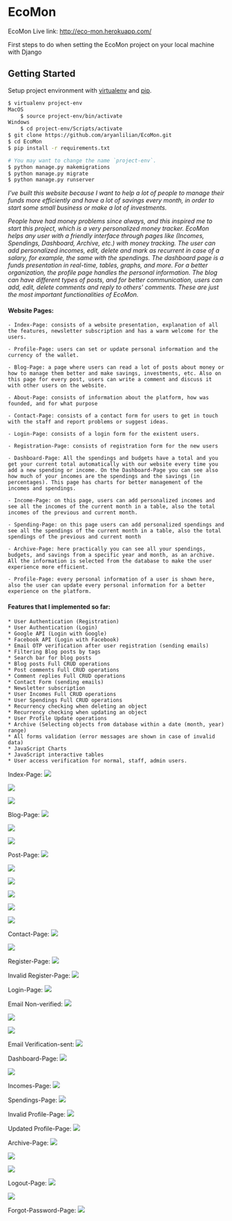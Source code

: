 # EcoMon

EcoMon Live link: http://eco-mon.herokuapp.com/

First steps to do when setting the EcoMon project on your local machine with Django

## Getting Started

Setup project environment with [virtualenv](https://virtualenv.pypa.io) and [pip](https://pip.pypa.io).

```bash
$ virtualenv project-env
MacOS
    $ source project-env/bin/activate
Windows
    $ cd project-env/Scripts/activate
$ git clone https://github.com/aryanlilian/EcoMon.git
$ cd EcoMon
$ pip install -r requirements.txt

# You may want to change the name `project-env`.
$ python manage.py makemigrations
$ python manage.py migrate
$ python manage.py runserver
```
_I've built this website because I want to help a lot of people to manage their funds more efficiently and have a lot of savings every month, in order to start some small business or make a lot of investments._

_People have had money problems since always, and this inspired me to start this project, which is a very personalized money tracker. EcoMon helps any user with a friendly interface through pages like (Incomes, Spendings, Dashboard, Archive, etc.) with money tracking. The user can add personalized incomes, edit, delete and mark as recurrent in case of a salary, for example, the same with the spendings. The dashboard page is a funds presentation in real-time, tables, graphs, and more. For a better organization, the profile page handles the personal information. The blog can have different types of posts, and for better communication, users can add, edit, delete comments and reply to others' comments. These are just the most important functionalities of EcoMon._

#### Website Pages:
    - Index-Page: consists of a website presentation, explanation of all the features, newsletter subscription and has a warm welcome for the users.

    - Profile-Page: users can set or update personal information and the currency of the wallet.

    - Blog-Page: a page where users can read a lot of posts about money or how to manage them better and make savings, investments, etc. Also on this page for every post, users can write a comment and discuss it with other users on the website.

    - About-Page: consists of information about the platform, how was founded, and for what purpose

    - Contact-Page: consists of a contact form for users to get in touch with the staff and report problems or suggest ideas.

    - Login-Page: consists of a login form for the existent users.

    - Registration-Page: consists of registration form for the new users

    - Dashboard-Page: All the spendings and budgets have a total and you get your current total automatically with our website every time you add a new spending or income. On the Dashboard-Page you can see also how much of your incomes are the spendings and the savings (in percentages). This page has charts for better management of the incomes and spendings.

    - Income-Page: on this page, users can add personalized incomes and see all the incomes of the current month in a table, also the total incomes of the previous and current month.

    - Spending-Page: on this page users can add personalized spendings and see all the spendings of the current month in a table, also the total spendings of the previous and current month

    - Archive-Page: here practically you can see all your spendings, budgets, and savings from a specific year and month, as an archive. All the information is selected from the database to make the user experience more efficient.

    - Profile-Page: every personal information of a user is shown here, also the user can update every personal information for a better experience on the platform.

#### Features that I implemented so far:
    * User Authentication (Registration)
    * User Authentication (Login)
    * Google API (Login with Google)
    * Facebook API (Login with Facebook)
    * Email OTP verification after user registration (sending emails)
    * Filtering Blog posts by tags
    * Search bar for blog posts
    * Blog posts Full CRUD operations
    * Post comments Full CRUD operations
    * Comment replies Full CRUD operations
    * Contact Form (sending emails)
    * Newsletter subscription
    * User Incomes Full CRUD operations
    * User Spendings Full CRUD operations
    * Recurrency checking when deleting an object
    * Recurrency checking when updating an object
    * User Profile Update operations
    * Archive (Selecting objects from database within a date (month, year) range)
    * All forms validation (error messages are shown in case of invalid data)
    * JavaScript Charts
    * JavaScript interactive tables
    * User access verification for normal, staff, admin users.


Index-Page:
![](README-images/index.png)

![](README-images/index-1.png)

![](README-images/index-2.png)

Blog-Page:
![](README-images/blog.png)

![](README-images/blog-1.png)

![](README-images/blog-2.png)

Post-Page:
![](README-images/post.png)

![](README-images/post-1.png)

![](README-images/post-2.png)

![](README-images/post-3.png)

![](README-images/post-4.png)

![](README-images/post-5.png)

Contact-Page:
![](README-images/contact.png)

![](README-images/contact-1.png)

Register-Page:
![](README-images/register.png)

Invalid Register-Page:
![](README-images/invalid-register.png)

Login-Page:
![](README-images/login.png)

Email Non-verified:
![](README-images/email-non-verified.png)

![](README-images/profile-disabled.png)

![](README-images/incomes-disabled.png)

Email Verification-sent:
![](README-images/email-verified-sent.png)

Dashboard-Page:
![](README-images/dashboard.png)

![](README-images/dashboard-2.png)

Incomes-Page:
![](README-images/incomes.png)

Spendings-Page:
![](README-images/spendings.png)

Invalid Profile-Page:
![](README-images/profile-invalid.png)

Updated Profile-Page:
![](README-images/profile-updated.png)

Archive-Page:
![](README-images/archive.png)

![](README-images/archive-1.png)

![](README-images/archive-2.png)

Logout-Page:
![](README-images/logout-1.png)

![](README-images/logout.png)

Forgot-Password-Page:
![](README-images/forgot-password.png)
